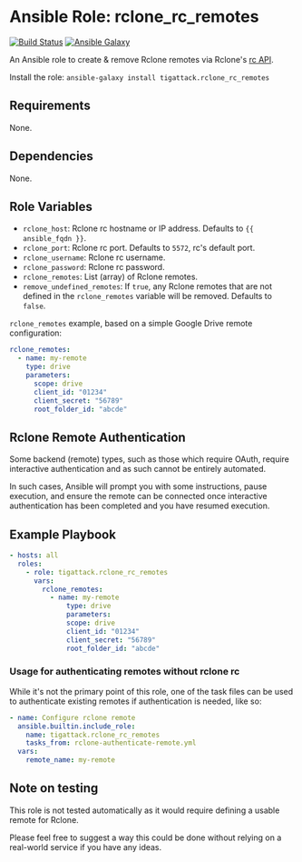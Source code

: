 # Ansible Role: rclone_rc_remotes

[![Build Status][build_badge]][build_link]
[![Ansible Galaxy][galaxy_badge]][galaxy_link]

An Ansible role to create & remove Rclone remotes via Rclone's [rc API](https://rclone.org/rc).

Install the role: `ansible-galaxy install tigattack.rclone_rc_remotes`

## Requirements

None.

## Dependencies

None.

## Role Variables

- `rclone_host`: Rclone rc hostname or IP address. Defaults to `{{ ansible_fqdn }}`.
- `rclone_port`: Rclone rc port. Defaults to `5572`, rc's default port.
- `rclone_username`: Rclone rc username.
- `rclone_password`: Rclone rc password.
- `rclone_remotes`: List (array) of Rclone remotes.
- `remove_undefined_remotes`: If `true`, any Rclone remotes that are not defined in the `rclone_remotes` variable will be removed. Defaults to `false`.

`rclone_remotes` example, based on a simple Google Drive remote configuration:

```yml
rclone_remotes:
  - name: my-remote
    type: drive
    parameters:
      scope: drive
      client_id: "01234"
      client_secret: "56789"
      root_folder_id: "abcde"
```

## Rclone Remote Authentication

Some backend (remote) types, such as those which require OAuth, require interactive authentication and as such cannot be entirely automated.

In such cases, Ansible will prompt you with some instructions, pause execution, and ensure the remote can be connected once interactive authentication has been completed and you have resumed execution.

## Example Playbook

```yml
- hosts: all
  roles:
    - role: tigattack.rclone_rc_remotes
      vars:
        rclone_remotes:
          - name: my-remote
              type: drive
              parameters:
              scope: drive
              client_id: "01234"
              client_secret: "56789"
              root_folder_id: "abcde"
```

### Usage for authenticating remotes without rclone rc

While it's not the primary point of this role, one of the task files can be used to authenticate existing remotes if authentication is needed, like so:

```yml
- name: Configure rclone remote
  ansible.builtin.include_role:
    name: tigattack.rclone_rc_remotes
    tasks_from: rclone-authenticate-remote.yml
  vars:
    remote_name: my-remote
```

## Note on testing

This role is not tested automatically as it would require defining a usable remote for Rclone.

Please feel free to suggest a way this could be done without relying on a real-world service if you have any ideas.


[build_badge]:  https://img.shields.io/github/actions/workflow/status/tigattack/ansible-rclone-rc-remotes/ci.yml?branch=main
[build_link]:   https://github.com/tigattack/ansible-rclone-rc-remotes/actions?query=workflow:CI
[galaxy_badge]: https://img.shields.io/ansible/role/61091
[galaxy_link]:  https://galaxy.ansible.com/tigattack/rclone_rc_remotes
